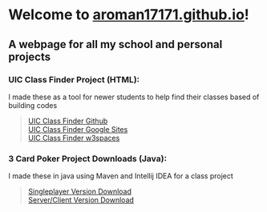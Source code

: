 # Welcome to [aroman17171.github.io](aroman17171.github.io)!
## A webpage for all my school and personal projects

### UIC Class Finder Project (HTML):
I made these as a tool for newer students to help find their classes based of building codes
> [UIC Class Finder Github](/uic-class-finder.html) \
> [UIC Class Finder Google Sites](https://sites.google.com/view/uic-class-finder/home) \
> [UIC Class Finder w3spaces](https://aroman17171.w3spaces.com/uic-class-finder.html)

### 3 Card Poker Project Downloads (Java):
I made these in java using Maven and Intellij IDEA for a class project
> [Singleplayer Version Download](/aroma20Project2.zip)\
> [Server/Client Version Download](/aroma20Project3.zip)
